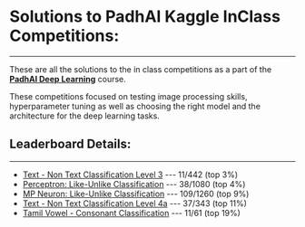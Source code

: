 # Solutions to PadhAI Kaggle InClass Competitions:
---
These are all the solutions to the in class competitions as a part of the **[PadhAI Deep Learning](https://padhai.onefourthlabs.in/)** course.

These competitions focused on testing image processing skills, hyperparameter tuning as well as choosing the right model and the architecture for the deep learning tasks.

## Leaderboard Details:
---

* [Text - Non Text Classification Level 3](https://www.kaggle.com/c/padhai-module1-level3/overview) --- 11/442 (top 3%)
* [Perceptron: Like-Unlike Classification](https://www.kaggle.com/c/padhai-module1-assignment2/overview) --- 38/1080 (top 4%)
* [MP Neuron: Like-Unlike Classification](https://www.kaggle.com/c/padhai-module1-assignment) --- 109/1260 (top 9%)
* [Text - Non Text Classification Level 4a](https://www.kaggle.com/c/padhai-module1-level4a) --- 37/343 (top 11%)
* [Tamil Vowel - Consonant Classification](https://www.kaggle.com/c/padhai-tamil-vowel-consonant-classification) --- 11/61 (top 19%)
